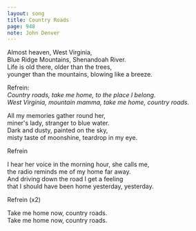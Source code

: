 ```yaml
---
layout: song
title: Country Roads
page: 948
note: John Denver
---
```


Almost heaven, West Virginia,  
Blue Ridge Mountains, Shenandoah River.  
Life is old there, older than the trees,  
younger than the mountains, blowing like a breeze.  

Refrein:  
_Country roads, take me home, to the place I belong.  
West Virginia, mountain mamma, take me home, country roads._  

All my memories gather round her,  
miner's lady, stranger to blue water.  
Dark and dusty, painted on the sky,  
misty taste of moonshine, teardrop in my eye.  

Refrein  

I hear her voice in the morning hour, she calls me,  
the radio reminds me of my home far away.  
And driving down the road I get a feeling  
that I should have been home yesterday, yesterday.  

Refrein (x2)  

Take me home now, country roads.  
Take me home now, country roads.  
